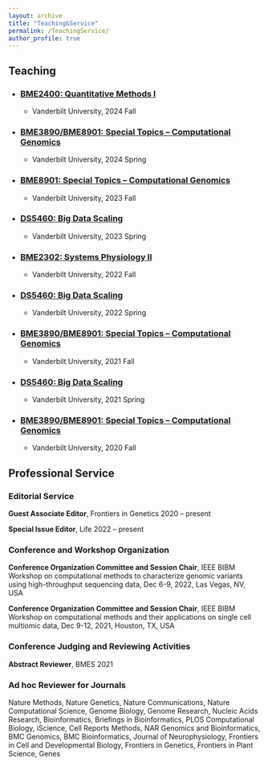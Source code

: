 ```yaml
---
layout: archive
title: "Teaching&Service"
permalink: /TeachingService/
author_profile: true
---
```



## Teaching

- ### [BME2400: Quantitative Methods I]()
  - Vanderbilt University, 2024 Fall

- ### [BME3890/BME8901: Special Topics – Computational Genomics]()   
  - Vanderbilt University, 2024 Spring

- ### [BME8901: Special Topics – Computational Genomics]()
  - Vanderbilt University, 2023 Fall

- ### [DS5460: Big Data Scaling]()   
  - Vanderbilt University, 2023 Spring

- ### [BME2302: Systems Physiology II]()
  - Vanderbilt University, 2022 Fall

- ### [DS5460: Big Data Scaling]()   
  - Vanderbilt University, 2022 Spring

- ### [BME3890/BME8901: Special Topics – Computational Genomics]()
  - Vanderbilt University, 2021 Fall

- ### [DS5460: Big Data Scaling]()
  - Vanderbilt University, 2021 Spring

- ### [BME3890/BME8901: Special Topics – Computational Genomics]()
  - Vanderbilt University, 2020 Fall


## Professional Service

### Editorial Service

**Guest Associate Editor**, Frontiers in Genetics              2020 – present

**Special Issue Editor**, Life                                 2022 – present

### Conference and Workshop Organization

**Conference Organization Committee and Session Chair**, IEEE BIBM Workshop on computational methods to characterize genomic variants using high-throughput sequencing data, Dec 6-9, 2022, Las Vegas, NV, USA

**Conference Organization Committee and Session Chair**, IEEE BIBM Workshop on computational methods and their applications on single cell multiomic data, Dec 9-12, 2021, Houston, TX, USA

### Conference Judging and Reviewing Activities

**Abstract Reviewer**, BMES   2021

### Ad hoc Reviewer for Journals

Nature Methods, Nature Genetics, Nature Communications, Nature Computational Science, Genome Biology, Genome Research, Nucleic Acids Research, Bioinformatics, Briefings in Bioinformatics, PLOS Computational Biology, iScience, Cell Reports Methods, NAR Genomics and Bioinformatics, BMC Genomics, BMC Bioinformatics, Journal of Neurophysiology, Frontiers in Cell and Developmental Biology, Frontiers in Genetics, Frontiers in Plant Science, Genes


